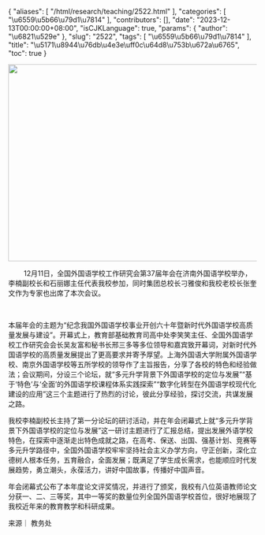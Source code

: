 {
    "aliases": [
        "/html/research/teaching/2522.html"
    ],
    "categories": [
        "\u6559\u5b66\u79d1\u7814"
    ],
    "contributors": [],
    "date": "2023-12-13T00:00:00+08:00",
    "isCJKLanguage": true,
    "params": {
        "author": "\u6821\u529e"
    },
    "slug": "2522",
    "tags": [
        "\u6559\u5b66\u79d1\u7814"
    ],
    "title": "\u5171\u8944\u76db\u4e3e\uff0c\u64d8\u753b\u672a\u6765",
    "toc": true
}


<img
    src="https://cdn.tfls.online/mirror/full/25bc3a0ba73b53e9efaa4be7e220c4ef17b1c648.jpg"
    style="display:block;margin-left:auto;margin-right:auto;"
    decoding="async"
    fetchpriority="auto"
    loading="lazy"
    height="400"
    width="600"
/>




  





        12月11日，全国外国语学校工作研究会第37届年会在济南外国语学校举办，李楠副校长和石丽娜主任代表我校参加，同时集团总校长刁雅俊和我校老校长张奎文作为专家也出席了本次会议。




        




 本届年会的主题为“纪念我国外国语学校事业开创六十年暨新时代外国语学校高质量发展与建设”。开幕式上，教育部基础教育司高中处李笑笑主任、全国外国语学校工作研究会会长吴友富和秘书长邢三多等多位领导和嘉宾致开幕词，对新时代外国语学校的高质量发展提出了更高要求并寄予厚望。上海外国语大学附属外国语学校、南京外国语学校等五所学校的领导作了主旨报告，分享了各校的特色和经验做法；会议期间，分设三个论坛，就“多元升学背景下外国语学校的定位与发展”“基于‘特色’与‘全面’的外国语学校课程体系实践探索”“数字化转型在外国语学校现代化建设的应用”这三个主题进行了热烈的讨论，彼此分享经验，探讨交流，共谋发展之路。




  





我校李楠副校长主持了第一分论坛的研讨活动，并在年会闭幕式上就“多元升学背景下外国语学校的定位与发展”这一研讨主题进行了汇报总结，提出发展外语学校特色，在探索中逐渐走出特色成就之路，在高考、保送、出国、强基计划、竞赛等多元升学路径中，全国外国语学校牢牢坚持社会主义办学方向，守正创新，深化立德树人根本任务，五育融合，全面发展；既满足了学生成长需求，也能顺应时代发展趋势，勇立潮头，永葆活力，讲好中国故事，传播好中国声音。




  





  





 年会闭幕式公布了本年度论文评奖情况，并进行了颁奖，我校有八位英语教师论文分获一、二、三等奖，其中一等奖的数量位列全国外国语学校首位，很好地展现了我校近年来的教育教学和科研成果。




  




来源｜ 教务处

  





  



